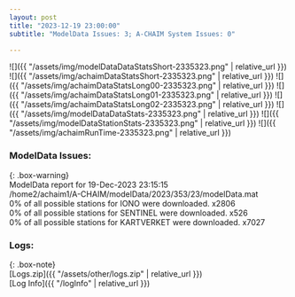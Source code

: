 ```yaml
---
layout: post
title: "2023-12-19 23:00:00"
subtitle: "ModelData Issues: 3; A-CHAIM System Issues: 0"

---
```


![]({{ "/assets/img/modelDataDataStatsShort-2335323.png" | relative_url }})
![]({{ "/assets/img/achaimDataStatsShort-2335323.png" | relative_url }})
![]({{ "/assets/img/achaimDataStatsLong00-2335323.png" | relative_url }})
![]({{ "/assets/img/achaimDataStatsLong01-2335323.png" | relative_url }})
![]({{ "/assets/img/achaimDataStatsLong02-2335323.png" | relative_url }})
![]({{ "/assets/img/modelDataDataStats-2335323.png" | relative_url }})
![]({{ "/assets/img/modelDataStationStats-2335323.png" | relative_url }})
![]({{ "/assets/img/achaimRunTime-2335323.png" | relative_url }})


### ModelData Issues:  
  
{: .box-warning}  
 ModelData report for 19-Dec-2023 23:15:15   
 /home2/achaim1/A-CHAIM/modelData/2023/353/23/modelData.mat   
 0% of all possible stations for IONO were downloaded. x2806   
 0% of all possible stations for SENTINEL were downloaded. x526   
 0% of all possible stations for KARTVERKET were downloaded. x7027   
  


### Logs:  
  
{: .box-note}  
[Logs.zip]({{ "/assets/other/logs.zip" | relative_url }})  
[Log Info]({{ "/logInfo" | relative_url }})  

